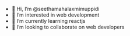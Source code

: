 - 👋 Hi, I’m @seethamahalaxmimuppidi
- 👀 I’m interested in web development
- 🌱 I’m currently learning reactjs
- 💞️ I’m looking to collaborate on web developers


<!---
seethamahalaxmimuppidi/seethamahalaxmimuppidi is a ✨ special ✨ repository because its `README.md` (this file) appears on your GitHub profile.
You can click the Preview link to take a look at your changes.
--->
